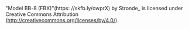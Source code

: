 "Model BB-8 (FBX)"(https: //skfb.ly/owprX) by Stronde_ is licensed under Creative Commons Attribution (http://creativecommons.org/licenses/by/4.0/).